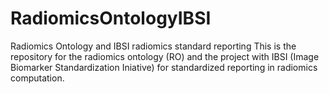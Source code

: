 # RadiomicsOntologyIBSI
Radiomics Ontology and IBSI radiomics standard reporting
This is the repository for the radiomics ontology (RO) and the project with IBSI (Image Biomarker Standardization Iniative) for standardized reporting in radiomics computation.
